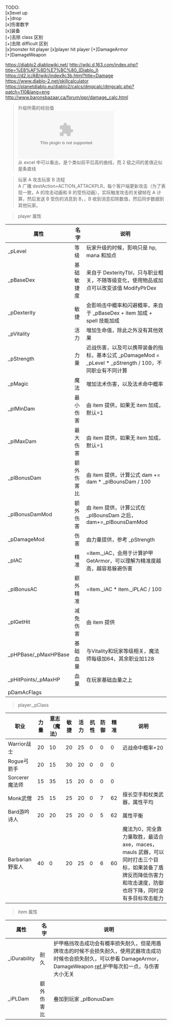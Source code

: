 TODO:  
[x]level up  
[+]drop  
[x]伤害数字  
[x]装备  
[+]去除 class 区别  
[+]去除 difficult 区别  
[x]monster hit player
[x]player hit player
[+]DamageArmor
[+]DamageWeapon

https://diablo2.diablowiki.net/
http://wiki.d.163.com/index.php?title=%E8%AF%8D%E7%BC%80_(Diablo_I)
https://d2.lc/AB/wiki/index9c3b.html?title=Damage  
https://www.diablo-2.net/skillcalculator  
https://planetdiablo.eu/diablo2/calcs/dmgcalc/dmgcalc.php?patch=110&lang=eng
http://www.baronsbazaar.ca/forum/ppr/damage_calc.html  

> 升级所需的经验值  
![excel](./../../Raw/diablo_%E7%BB%8F%E9%AA%8C%E5%80%BC.xlsx)  
从 excel 中可以看出，是个类似前平后高的曲线，而 2 级之间的差值近似是条直线  

> 玩家 A 攻击玩家 B 流程  
A 广播 destAction=ACTION_ATTACKPLR，每个客户端更新攻击（为了表现一致，A 的攻击动画和 B 的受伤动画），实际触发攻击的关键帧在 A 计算，然后发送 B 受伤的消息到 B，，B 收到消息扣除数值，然后同步数据到其他玩家。

> player 属性

| 属性 | 名字 | 说明 |
|------|-----|------| 
|_pLevel|等级|玩家升级的时候，影响只是 hp, mana 和加点  
|_pBaseDex|基础敏捷度|来自于 DexterityTbl，只与职业相关，不随等级变化，使用物品或加点可以改变该值 ModifyPlrDex
|_pDexterity| 敏捷 | 会影响击中概率和闪避概率，来自于 _pBaseDex + item 加成 + spell 技能加成 |
|_pVitality | 活力 | 增加生命值，除此之外没有其他效果 |
|_pStrength | 力量 | 近战伤害，以及可以携带装备的指标，基本公式 _pDamageMod = _pLevel * _pStrength / 100，不同职业有不同计算 |
|_pMagic | 魔法 | 增加法术伤害，以及法术命中概率 |
|_pIMinDam| 最小伤害 | 由 item 提供，如果无 item 加成，默认=1 |
|_pIMaxDam| 最大伤害 | 由 item 提供，如果无 item 加成，默认=1 |
|_pIBonusDam| 额外伤害比 | 由 item 提供，计算公式 dam += dam * _pIBounsDam / 100
|_pIBonusDamMod | 额外伤害 | 由 item 提供，计算公式在 _pIBounsDam 之后，dam+=_pIBounsDamMod
|_pDamageMod | 伤害 | 由力量提供，参考 _pStrength
|_pIAC | 精准 | =item._iAC，会用于计算护甲 GetArmor，可以理解为精准度越高，越容易躲避伤害  
|_pIBonusAC| 额外精准 | =item._iAC * item._iPLAC / 100
|_pIGetHit| 减免伤害 | 由 item 提供 
|_pHPBase/_pMaxHPBase| 基础血量 | 与Vitality和玩家等级相关，魔法师每级加64，其余职业加128
|_pHitPoints/_pMaxHP | 血量 | 在玩家基础血量之上
|pDamAcFlags|


> player._pClass  

| 职业 | 力量 | 意志（魔法） | 敏捷 | 活力 | 抗性 | 防御 | 精准 | 说明 |
|------|-----|-----|------| -----|------|------|-----|------|
|Warrior战士 | 20 | 10 | 20 | 25 | 0 | 0 | 0 | 近战命中概率+20 |
|Rogue弓箭手 | 20 | 15 | 30 | 20 | 0 | 0 | 0 | 
|Sorcerer魔法师 | 15 | 35 | 15 | 20 | 0 | 0 | 0 |
|Monk武僧 | 25 | 15 | 25 | 20 | 0 | 7 | 62 | 擅长空手和杖类武器，属性平均  
|Bard游吟诗人 | 20 | 20 | 25 | 20 | 0 | 5 | 62 | 属性平衡
|Barbarian野蛮人 | 40 | 0 | 20 | 25 | 0 | 6 | 60 | 魔法为0，完全靠力量取胜，最适合 axe，maces，mauls 武器，可以同时打击三个目标，如果装备了盾牌反而降低伤害力和攻击速度，防御也将下降，同时没有多目标攻击能力

> item 属性

|属性|名字|说明|
|----|----|----|
|_iDurability|耐久|护甲格挡攻击成功会有概率损失耐久，但是用盾牌攻击的时候不会损失耐久，使用武器攻击成功时候也会损失耐久，可以参看 DamageArmor，DamageWeapon [ref](https://diablo2.diablowiki.net/Ethereal#Item_Durability_Loss),护甲每次扣一点，与伤害大小无关|
|_iPLDam|额外伤害比|叠加到玩家 _pIBonusDam |



